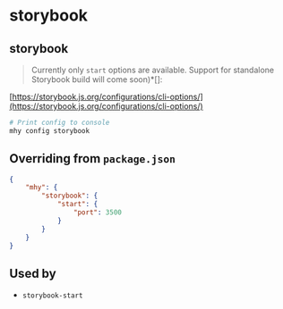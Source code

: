 # storybook

## storybook

> Currently only `start` options are available. Support for standalone Storybook build will come soon\)\*\[\]:

[https://storybook.js.org/configurations/cli-options/](https://storybook.js.org/configurations/cli-options/)

```bash
# Print config to console
mhy config storybook
```

## Overriding from `package.json`
```json
{
    "mhy": {
        "storybook": {
            "start": {
                "port": 3500
            }
        }
    }
}
```

## Used by

* `storybook-start`

